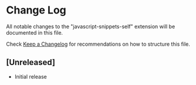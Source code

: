 # Change Log

All notable changes to the "javascript-snippets-self" extension will be documented in this file.

Check [Keep a Changelog](http://keepachangelog.com/) for recommendations on how to structure this file.

## [Unreleased]

- Initial release